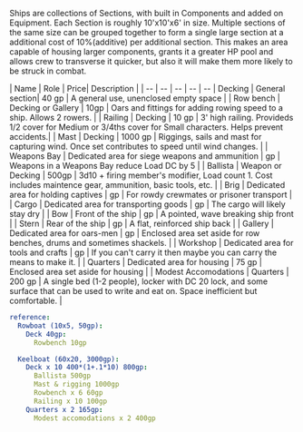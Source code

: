 Ships are collections of Sections, with built in Components and added on Equipment. Each Section is roughly 10'x10'x6' in size. Multiple sections of the same size can be grouped together to form a single large section at a additional cost of 10%(additive) per additional section. This makes an area capable of housing larger components, grants it a greater HP pool and allows crew to transverse it quicker, but also it will make them more likely to be struck in combat.



| Name | Role | Price| Description |
| -- | -- | -- | -- | --
| Decking | General section| 40 gp | A general use, unenclosed empty space |
| Row bench | Decking or Gallery | 10gp | Oars and fittings for adding rowing speed to a ship. Allows 2 rowers. |
| Railing | Decking | 10 gp | 3' high railing. Provideds 1/2 cover for Medium or 3/4ths cover for Small characters. Helps prevent accidents.| 
| Mast | Decking | 1000 gp | Riggings, sails and mast for capturing wind. Once set contributes to speed until wind changes. |
| Weapons Bay | Dedicated area for siege weapons and ammunition | gp | Weapons in a Weapons Bay reduce Load DC by 5 |
| Ballista | Weapon or Decking | 500gp | 3d10 + firing member's modifier, Load count 1. Cost includes maintence gear, ammunition, basic tools, etc. |
| Brig | Dedicated area for holding captives | gp | For rowdy crewmates or prisoner transport |
| Cargo | Dedicated area for transporting goods | gp | The cargo will likely stay dry |
| Bow | Front of the ship | gp | A pointed, wave breaking ship front |
| Stern | Rear of the ship | gp | A flat, reinforced ship back |
| Gallery | Dedicated area for oars-men | gp | Enclosed area set aside for row benches, drums and sometimes shackels. |
| Workshop | Dedicated area for tools and crafts | gp | If you can't carry it then maybe you can carry the means to make it. |
| Quarters | Dedicated area for housing | 75 gp | Enclosed area set aside for housing |
| Modest Accomodations | Quarters | 200 gp | A single bed (1-2 people), locker with DC 20 lock, and some surface that can be used to write and eat on. Space inefficient but comfortable. |

```yaml
reference:
  Rowboat (10x5, 50gp):
    Deck 40gp:
      Rowbench 10gp

  Keelboat (60x20, 3000gp):
    Deck x 10 400*(1+.1*10) 800gp:
      Ballista 500gp
      Mast & rigging 1000gp
      Rowbench x 6 60gp
      Railing x 10 100gp
    Quarters x 2 165gp:
      Modest accomodations x 2 400gp
```